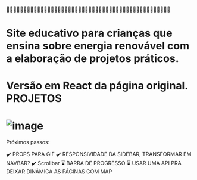 🚧🚧🚧🚧🚧🚧🚧🚧🚧🚧🚧🚧🚧🚧🚧🚧🚧🚧🚧🚧🚧🚧🚧🚧🚧🚧🚧🚧🚧🚧🚧🚧🚧🚧🚧🚧🚧🚧🚧🚧🚧🚧🚧🚧🚧🚧🚧🚧

# Site educativo para crianças que ensina sobre energia renovável com a elaboração de projetos práticos.

Versão em React da página original.
PROJETOS
===================================================================================================
![image](https://user-images.githubusercontent.com/75763403/115097846-ee32f500-9f02-11eb-8767-1f56c6ac18f6.png)
===================================================================================================

Próximos passos: 

✔️ PROPS PARA GIF
✔️ RESPONSIVIDADE DA SIDEBAR, TRANSFORMAR EM NAVBAR?
✔️ Scrollbar
⌛ BARRA DE PROGRESSO
⌛ USAR UMA API PRA DEIXAR DINÂMICA AS PÁGINAS COM MAP